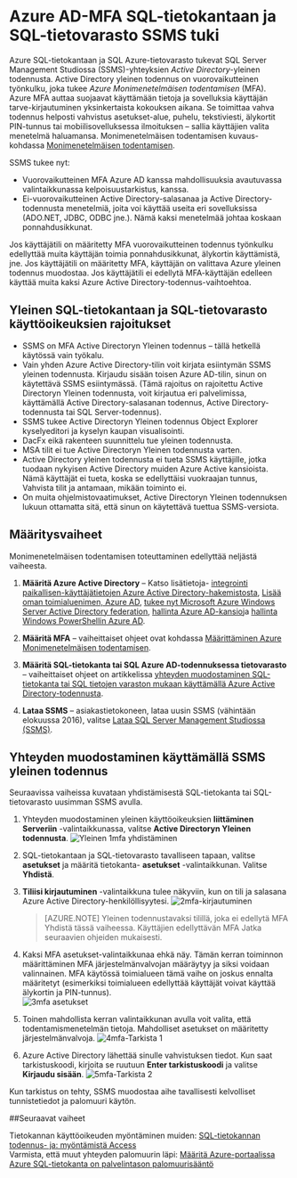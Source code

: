 <properties
   pageTitle="SSMS tuki Azure AD-MFA SQL-tietokantaan ja SQL-tietovarasto | Microsoft Azure"
   description="Usean Monimenetelmäinen todentaminen käyttäminen SSMS SQL-tietokantaan ja SQL-tietovarasto."
   services="sql-database"
   documentationCenter=""
   authors="BYHAM"
   manager="jhubbard"
   editor=""
   tags=""/>

<tags
   ms.service="sql-database"
   ms.devlang="na"
   ms.topic="article"
   ms.tgt_pltfrm="na"
   ms.workload="data-management"
   ms.date="10/04/2016"
   ms.author="rick.byham@microsoft.com"/>

# <a name="ssms-support-for-azure-ad-mfa-with-sql-database-and-sql-data-warehouse"></a>Azure AD-MFA SQL-tietokantaan ja SQL-tietovarasto SSMS tuki

Azure SQL-tietokantaan ja SQL Azure-tietovarasto tukevat SQL Server Management Studiossa (SSMS)-yhteyksien *Active Directory*-yleinen todennusta. Active Directory yleinen todennus on vuorovaikutteinen työnkulku, joka tukee *Azure Monimenetelmäisen todentamisen* (MFA). Azure MFA auttaa suojaavat käyttämään tietoja ja sovelluksia käyttäjän tarve-kirjautuminen yksinkertaista kokouksen aikana. Se toimittaa vahva todennus helposti vahvistus asetukset-alue, puhelu, tekstiviesti, älykortit PIN-tunnus tai mobiilisovelluksessa ilmoituksen – sallia käyttäjien valita menetelmä haluamansa. Monimenetelmäisen todentamisen kuvaus-kohdassa [Monimenetelmäisen todentamisen](../multi-factor-authentication/multi-factor-authentication.md).

SSMS tukee nyt:

- Vuorovaikutteinen MFA Azure AD kanssa mahdollisuuksia avautuvassa valintaikkunassa kelpoisuustarkistus, kanssa.
- Ei-vuorovaikutteinen Active Directory-salasanaa ja Active Directory-todennusta menetelmiä, joita voi käyttää useita eri sovelluksissa (ADO.NET, JDBC, ODBC jne.). Nämä kaksi menetelmää johtaa koskaan ponnahdusikkunat.

Jos käyttäjätili on määritetty MFA vuorovaikutteinen todennus työnkulku edellyttää muita käyttäjän toimia ponnahdusikkunat, älykortin käyttämistä, jne. Jos käyttäjätili on määritetty MFA, käyttäjän on valittava Azure yleinen todennus muodostaa. Jos käyttäjätili ei edellytä MFA-käyttäjän edelleen käyttää muita kaksi Azure Active Directory-todennus-vaihtoehtoa.

## <a name="universal-authentication-limitations-for-sql-database-and-sql-data-warehouse"></a>Yleinen SQL-tietokantaan ja SQL-tietovarasto käyttöoikeuksien rajoitukset

- SSMS on MFA Active Directoryn Yleinen todennus – tällä hetkellä käytössä vain työkalu.
- Vain yhden Azure Active Directory-tilin voit kirjata esiintymän SSMS yleinen todennusta. Kirjaudu sisään toisen Azure AD-tilin, sinun on käytettävä SSMS esiintymässä. (Tämä rajoitus on rajoitettu Active Directoryn Yleinen todennusta, voit kirjautua eri palvelimissa, käyttämällä Active Directory-salasanan todennus, Active Directory-todennusta tai SQL Server-todennus).
- SSMS tukee Active Directoryn Yleinen todennus Object Explorer kyselyeditori ja kyselyn kaupan visualisointi.
- DacFx eikä rakenteen suunnittelu tue yleinen todennusta.
- MSA tilit ei tue Active Directoryn Yleinen todennusta varten.
- Active Directory yleinen todennusta ei tueta SSMS käyttäjille, jotka tuodaan nykyisen Active Directory muiden Azure Active kansioista. Nämä käyttäjät ei tueta, koska se edellyttäisi vuokraajan tunnus, Vahvista tilit ja antamaan, mikään toiminto ei.
- On muita ohjelmistovaatimukset, Active Directoryn Yleinen todennuksen lukuun ottamatta sitä, että sinun on käytettävä tuettua SSMS-versiota.

## <a name="configuration-steps"></a>Määritysvaiheet

Monimenetelmäisen todentamisen toteuttaminen edellyttää neljästä vaiheesta.

1. **Määritä Azure Active Directory** – Katso lisätietoja- [integrointi paikallisen-käyttäjätietojen Azure Active Directory-hakemistosta](../active-directory/active-directory-aadconnect.md), [Lisää oman toimialuenimen, Azure AD](https://azure.microsoft.com/blog/2012/11/28/windows-azure-now-supports-federation-with-windows-server-active-directory/), [tukee nyt Microsoft Azure Windows Server Active Directory federation](https://azure.microsoft.com/blog/2012/11/28/windows-azure-now-supports-federation-with-windows-server-active-directory/), [hallinta Azure AD-kansio](https://msdn.microsoft.com/library/azure/hh967611.aspx)ja [hallinta Windows PowerShellin Azure AD](https://msdn.microsoft.com/library/azure/jj151815.aspx).

2. **Määritä MFA** – vaiheittaiset ohjeet ovat kohdassa [Määrittäminen Azure Monimenetelmäisen todentamisen](../multi-factor-authentication/multi-factor-authentication-whats-next.md). 

3. **Määritä SQL-tietokanta tai SQL Azure AD-todennuksessa tietovarasto** – vaiheittaiset ohjeet on artikkelissa [yhteyden muodostaminen SQL-tietokanta tai SQL tietojen varaston mukaan käyttämällä Azure Active Directory-todennusta](sql-database-aad-authentication.md).

4. **Lataa SSMS** – asiakastietokoneen, lataa uusin SSMS (vähintään elokuussa 2016), valitse [Lataa SQL Server Management Studiossa (SSMS)](https://msdn.microsoft.com/library/mt238290.aspx).

## <a name="connecting-by-using-universal-authentication-with-ssms"></a>Yhteyden muodostaminen käyttämällä SSMS yleinen todennus

Seuraavissa vaiheissa kuvataan yhdistämisestä SQL-tietokanta tai SQL-tietovarasto uusimman SSMS avulla.

1. Yhteyden muodostaminen yleinen käyttöoikeuksien **liittäminen Serveriin** -valintaikkunassa, valitse **Active Directoryn Yleinen todennusta**.
![Yleinen 1mfa yhdistäminen][1]

2. SQL-tietokantaan ja SQL-tietovarasto tavalliseen tapaan, valitse **asetukset** ja määritä tietokanta- **asetukset** -valintaikkunan. Valitse **Yhdistä**.
3. **Tiliisi kirjautuminen** -valintaikkuna tulee näkyviin, kun on tili ja salasana Azure Active Directory-henkilöllisyytesi.
![2mfa-kirjautuminen][2]

    > [AZURE.NOTE] Yleinen todennustavaksi tilillä, joka ei edellytä MFA Yhdistä tässä vaiheessa. Käyttäjien edellyttävän MFA Jatka seuraavien ohjeiden mukaisesti.
 
4. Kaksi MFA asetukset-valintaikkunaa ehkä näy. Tämän kerran toiminnon määrittäminen MFA järjestelmänvalvojan määräytyy ja siksi voidaan valinnainen. MFA käytössä toimialueen tämä vaihe on joskus ennalta määritetyt (esimerkiksi toimialueen edellyttää käyttäjät voivat käyttää älykortin ja PIN-tunnus).  
![3mfa asetukset][3]

5. Toinen mahdollista kerran valintaikkunan avulla voit valita, että todentamismenetelmän tietoja. Mahdolliset asetukset on määritetty järjestelmänvalvoja.
![4mfa-Tarkista 1][4]
 
6. Azure Active Directory lähettää sinulle vahvistuksen tiedot. Kun saat tarkistuskoodi, kirjoita se ruutuun **Enter tarkistuskoodi** ja valitse **Kirjaudu sisään**.
![5mfa-Tarkista 2][5]

Kun tarkistus on tehty, SSMS muodostaa aihe tavallisesti kelvolliset tunnistetiedot ja palomuuri käytön.

##<a name="next-steps"></a>Seuraavat vaiheet  

Tietokannan käyttöoikeuden myöntäminen muiden: [SQL-tietokannan todennus- ja: myöntämistä Access](sql-database-manage-logins.md)  
Varmista, että muut yhteyden palomuurin läpi: [Määritä Azure-portaalissa Azure SQL-tietokanta on palvelintason palomuurisääntö](sql-database-configure-firewall-settings.md)


[1]: ./media/sql-database-ssms-mfa-auth/1mfa-universal-connect.png
[2]: ./media/sql-database-ssms-mfa-auth/2mfa-sign-in.png
[3]: ./media/sql-database-ssms-mfa-auth/3mfa-setup.png
[4]: ./media/sql-database-ssms-mfa-auth/4mfa-verify-1.png
[5]: ./media/sql-database-ssms-mfa-auth/5mfa-verify-2.png

